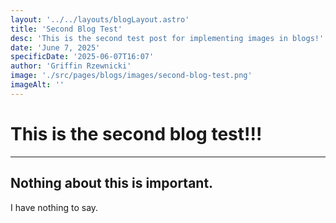 ```yaml
---
layout: '../../layouts/blogLayout.astro'
title: 'Second Blog Test'
desc: 'This is the second test post for implementing images in blogs!'
date: 'June 7, 2025'
specificDate: '2025-06-07T16:07'
author: 'Griffin Rzewnicki'
image: './src/pages/blogs/images/second-blog-test.png'
imageAlt: ''
---
```


# This is the second blog test!!!

---

## Nothing about this is important.

I have nothing to say.
